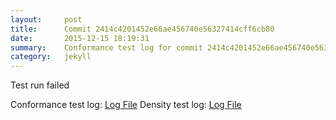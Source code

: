 ```yaml
---
layout:     post
title:      Commit 2414c4201452e66ae456740e56327414cff6cb80
date:       2015-12-15 18:19:31
summary:    Conformance test log for commit 2414c4201452e66ae456740e56327414cff6cb80.
category:   jekyll
---
```


Test run failed

Conformance test log: [Log File](http://s3-us-west-2.amazonaws.com/kraken-e2e-logs/conformance/kraken_2414c4201452e66ae456740e56327414cff6cb80_conformance.log)
Density test log: [Log File](http://s3-us-west-2.amazonaws.com/kraken-e2e-logs/conformance/kraken_2414c4201452e66ae456740e56327414cff6cb80_density.log)
